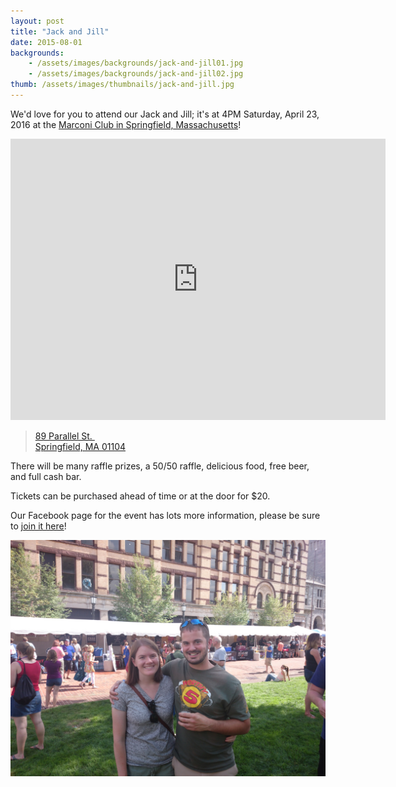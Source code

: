 ```yaml
---
layout: post
title: "Jack and Jill"
date: 2015-08-01
backgrounds:    
    - /assets/images/backgrounds/jack-and-jill01.jpg
    - /assets/images/backgrounds/jack-and-jill02.jpg
thumb: /assets/images/thumbnails/jack-and-jill.jpg
---
```


We'd love for you to attend our Jack and Jill; it's at 4PM Saturday, April 23, 2016 at the [Marconi Club in Springfield, Massachusetts](http://www.marconiclubinc.com/)!

<iframe src="https://www.google.com/maps/embed?pb=!1m18!1m12!1m3!1d2959.0710591962224!2d-72.57940804837818!3d42.12736197910108!2m3!1f0!2f0!3f0!3m2!1i1024!2i768!4f13.1!3m3!1m2!1s0x89e6e7722e2a6a4d%3A0x837227a0b4ea114!2sMarconi+Club+Inc!5e0!3m2!1sen!2sus!4v1452917716498" width="600" height="450" frameborder="0" style="border:0" allowfullscreen></iframe>

> <a href="https://goo.gl/maps/FszUmPhzFBy">89 Parallel St. <br />
> Springfield, MA 01104</a>

There will be many raffle prizes, a 50/50 raffle, delicious food, free beer, and full cash bar.

Tickets can be purchased ahead of time or at the door for $20.

Our Facebook page for the event has lots more information, please be sure to [join it here](https://www.facebook.com/events/564726067013230/)!

![Nick and Wendy](/assets/images/raunwendy/jack-and-jill01.jpg)
